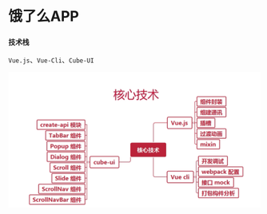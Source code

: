 # 饿了么APP

### `技术栈`

`Vue.js`、`Vue-Cli`、`Cube-UI`

![image-20200202124611010](README.assets/image-20200202124611010.png)